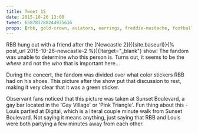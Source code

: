 ```yaml
---
title: Tweet 15
date: 2015-10-26 13:00
tweet: 658781788244975616
props: [rbb, gold-crown, aviators, earrings, freddie-mustache, football-kit, athletic-shoes, studded-black-choker, unknown-person, green-winking-sticker, blue-winking-sticker, football]
---
```

RBB hung out with a friend after the [Newcastle 2]({{site.baseurl}}{% post_url 2015-10-26-newcastle-2 %}){:target="_blank"} show! The fandom was unable to determine who this person is. Turns out, it seems to be the *where* and not the *who* that is important here...

During the concert, the fandom was divided over what color stickers RBB had on his shoes. This picture after the show put that discussion to rest, making it very clear that it was a green sticker.

Observant fans noticed that this picture was taken at Sunset Boulevard, a gay bar located in the 'Gay Village' or 'Pink Triangle'. Fun thing about this - Louis partied at Digital, which is a literal couple minute walk from Sunset Boulevard. Not saying it means anything, just saying that RBB and Louis were both partying a few minutes away from each other.
